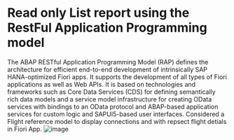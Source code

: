 # Read only List report using the RestFul Application Programming model
The ABAP RESTful Application Programming Model (RAP) defines the architecture for efficient end-to-end development of intrinsically SAP HANA-optimized Fiori apps. It supports the development of all types of Fiori applications as well as Web APIs. It is based on technologies and frameworks such as Core Data Services (CDS) for defining semantically rich data models and a service model infrastructure for creating OData services with bindings to an OData protocol and ABAP-based application services for custom logic and SAPUI5-based user interfaces.
Considered a Flight reference model to display connections and with repsect flight detials in Fiori App.
![image](https://github.com/user-attachments/assets/be6a10a5-8371-48b2-822c-0ad49e616959)

